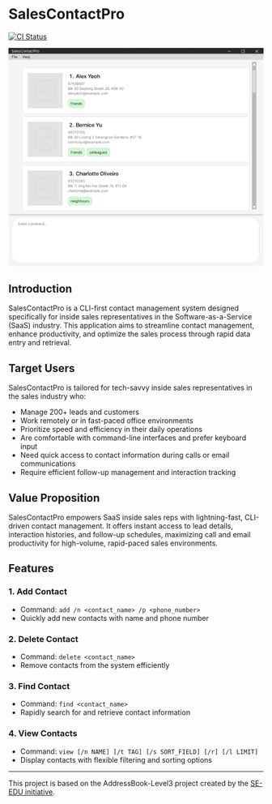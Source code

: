 # SalesContactPro

[![CI Status](https://github.com/se-edu/addressbook-level3/workflows/Java%20CI/badge.svg)](https://github.com/se-edu/addressbook-level3/actions)

![Ui](docs/images/Ui.png)

## Introduction

SalesContactPro is a CLI-first contact management system designed specifically for inside sales representatives in the Software-as-a-Service (SaaS) industry. This application aims to streamline contact management, enhance productivity, and optimize the sales process through rapid data entry and retrieval.

## Target Users

SalesContactPro is tailored for tech-savvy inside sales representatives in the sales industry who:

- Manage 200+ leads and customers
- Work remotely or in fast-paced office environments
- Prioritize speed and efficiency in their daily operations
- Are comfortable with command-line interfaces and prefer keyboard input
- Need quick access to contact information during calls or email communications
- Require efficient follow-up management and interaction tracking

## Value Proposition

SalesContactPro empowers SaaS inside sales reps with lightning-fast, CLI-driven contact management. It offers instant access to lead details, interaction histories, and follow-up schedules, maximizing call and email productivity for high-volume, rapid-paced sales environments.

## Features

### 1. Add Contact
- Command: `add /n <contact_name> /p <phone_number>`
- Quickly add new contacts with name and phone number

### 2. Delete Contact
- Command: `delete <contact_name>`
- Remove contacts from the system efficiently

### 3. Find Contact
- Command: `find <contact_name>`
- Rapidly search for and retrieve contact information

### 4. View Contacts
- Command: `view [/n NAME] [/t TAG] [/s SORT_FIELD] [/r] [/l LIMIT]`
- Display contacts with flexible filtering and sorting options

---

This project is based on the AddressBook-Level3 project created by the [SE-EDU initiative](https://se-education.org).
